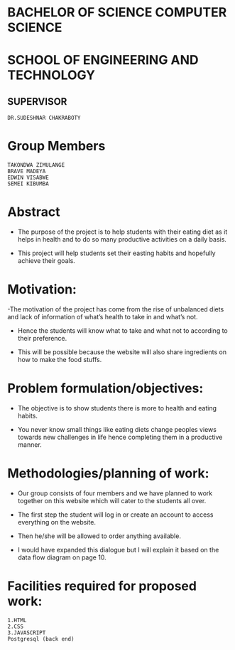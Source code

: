# BACHELOR OF SCIENCE COMPUTER SCIENCE

# SCHOOL OF ENGINEERING AND TECHNOLOGY 

## SUPERVISOR

`DR.SUDESHNAR CHAKRABOTY`

# Group Members
```
TAKONDWA ZIMULANGE
BRAVE MADEYA
EDWIN VISABWE
SEMEI KIBUMBA
```

# Abstract 

- The purpose of the project is to help students  with their eating diet as it helps in health and  to do so many productive activities on a daily basis.

- This project will help students set their easting habits and hopefully achieve their goals.


# Motivation:

-The motivation of the project has come from the rise of unbalanced diets and lack of information of what’s health to take in and what’s not.

- Hence the students will know what to take and what not to according to their preference.

- This will be possible because the website will also share ingredients on how to make the food stuffs.


# Problem formulation/objectives:

- The objective is to show students there is more to health and eating habits.

- You never know small things like eating diets change peoples views towards new challenges in life hence completing them in a productive manner.


# Methodologies/planning of work:

- Our group consists of four members and we have planned to work together on this website which will cater to the students all over.

- The first step the student will log in or create an account to access everything on the website.

- Then he/she will be allowed to order anything available.

- I would have expanded this dialogue but I will explain it based on the data flow diagram on page 10.


# Facilities required for proposed work:
```
1.HTML
2.CSS
3.JAVASCRIPT
Postgresql (back end)
```